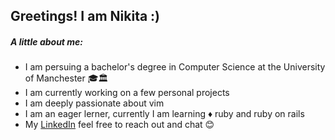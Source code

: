 ## Greetings! I am Nikita :)

##### A little about me:
- I am persuing a bachelor's degree in Computer Science at the University of Manchester 🎓🏛️
- I am currently working on a few personal projects
- I am deeply passionate about vim
- I am an eager lerner, currently I am learning ♦️ ruby and ruby on rails 
- My [LinkedIn](https://www.linkedin.com/in/nikita-kroshko-computer-science/) feel free to reach out and chat 😊 

<!--
**NikitaKroshko/NikitaKroshko** is a ✨ _special_ ✨ repository because its `README.md` (this file) appears on your GitHub profile.

Here are some ideas to get you started:

- 🔭 I’m currently working on ...
- 🌱 I’m currently learning ...
- 👯 I’m looking to collaborate on ...
- 🤔 I’m looking for help with ...
- 💬 Ask me about ...
- 📫 How to reach me: ...
- 😄 Pronouns: ...
- ⚡ Fun fact: ...
-->
